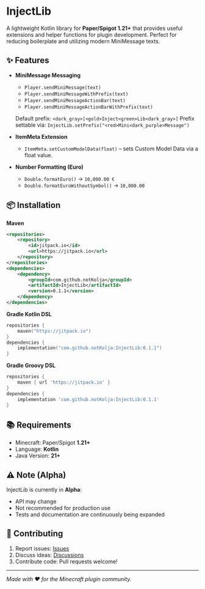 # InjectLib
A lightweight Kotlin library for **Paper/Spigot 1.21+** that provides useful extensions and helper functions for plugin development. Perfect for reducing boilerplate and utilizing modern MiniMessage texts.

## ✨ Features
- **MiniMessage Messaging**
  - `Player.sendMiniMessage(text)`
  - `Player.sendMiniMessageWithPrefix(text)`
  - `Player.sendMiniMessageActionBar(text)`
  - `Player.sendMiniMessageActionBarWithPrefix(text)`
  
  Default prefix: `<dark_gray>[<gold>Inject<green>Lib<dark_gray>]`
  Prefix settable via: `InjectLib.setPrefix("<red>Mini<dark_purple>Message")`
  
- **ItemMeta Extension**
  - `ItemMeta.setCustomModelData(float)` – sets Custom Model Data via a float value.
- **Number Formatting (Euro)**
  - `Double.formatEuro()` → `10,000.00 €`
  - `Double.formatEuroWithoutSymbol()` → `10,000.00`

## 📦 Installation
**Maven**
```xml
<repositories>
    <repository>
        <id>jitpack.io</id>
        <url>https://jitpack.io</url>
    </repository>
</repositories>
<dependencies>
    <dependency>
        <groupId>com.github.notKolja</groupId>
        <artifactId>InjectLib</artifactId>
        <version>0.1.1</version>
    </dependency>
</dependencies>
```
**Gradle Kotlin DSL**
```kotlin
repositories {
    maven("https://jitpack.io")
}
dependencies {
    implementation("com.github.notKolja:InjectLib:0.1.1")
}
```
**Gradle Groovy DSL**
```groovy
repositories {
    maven { url 'https://jitpack.io' }
}
dependencies {
    implementation 'com.github.notKolja:InjectLib:0.1.1'
}
```

## 📚 Requirements
- Minecraft: Paper/Spigot **1.21+**
- Language: **Kotlin**
- Java Version: **21+**

## ⚠️ Note (Alpha)
InjectLib is currently in **Alpha**:
- API may change
- Not recommended for production use
- Tests and documentation are continuously being expanded

## 🤝 Contributing
1. Report issues: [Issues](https://github.com/notKolja/InjectLib/issues)
2. Discuss ideas: [Discussions](https://github.com/notKolja/InjectLib/discussions)
3. Contribute code: Pull requests welcome!

---
*Made with ❤️ for the Minecraft plugin community.*
